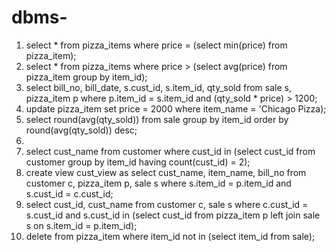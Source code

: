 # dbms-
1. select * from pizza_items where price = (select min(price) from pizza_item);
2. select * from pizza_items where price > (select avg(price) from pizza_item group by item_id);
3. select bill_no, bill_date, s.cust_id, s.item_id, qty_sold from sale s, pizza_item p where p.item_id = s.item_id and (qty_sold * price) > 1200;
4. update pizza_item set price = 2000 where item_name = 'Chicago Pizza);
5. select round(avg(qty_sold)) from sale group by item_id order by round(avg(qty_sold)) desc;
6. 
7. select cust_name from customer where cust_id in (select cust_id from customer group by item_id having count(cust_id) = 2);
8. create view cust_view as select cust_name, item_name, bill_no from customer c, pizza_item p, sale s where s.item_id = p.item_id and s.cust_id = c.cust_id;
9. select cust_id, cust_name from customer c, sale s where c.cust_id = s.cust_id and s.cust_id in (select cust_id from pizza_item p left join sale s on s.item_id = p.item_id);
10. delete from pizza_item where item_id not in (select item_id from sale);
